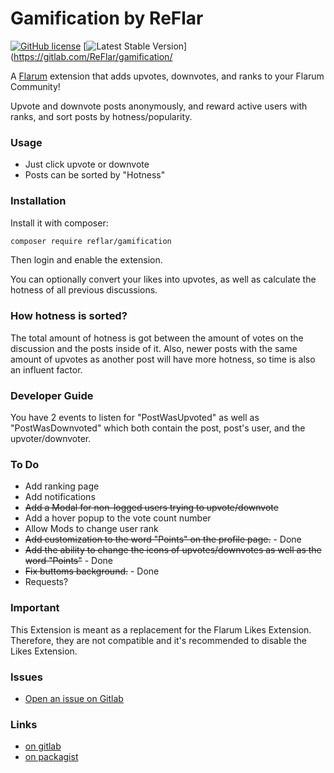 # Gamification by ReFlar

[![GitHub license](https://img.shields.io/badge/license-MIT-blue.svg)](https://gitlab.com/ReFlar/gamification/blob/master/LICENSE) [![Latest Stable Version](https://img.shields.io/packagist/v/reflar/gamification.svg)](https://gitlab.com/ReFlar/gamification/

A [Flarum](http://flarum.org) extension that adds upvotes, downvotes, and ranks to your Flarum Community!

Upvote and downvote posts anonymously, and reward active users with ranks, and sort posts by hotness/popularity.

### Usage

- Just click upvote or downvote
- Posts can be sorted by "Hotness"

### Installation

Install it with composer:

```bash
composer require reflar/gamification
```

Then login and enable the extension.

You can optionally convert your likes into upvotes, as well as calculate the hotness of all previous discussions.

### How hotness is sorted? 

The total amount of hotness is got between the amount of votes on the discussion and the posts inside of it. Also, newer posts with the same amount of upvotes as another post will have more hotness, so time is also an influent factor.

### Developer Guide

You have 2 events to listen for "PostWasUpvoted" as well as "PostWasDownvoted" which both contain the post, post's user, and the upvoter/downvoter.

### To Do

- Add ranking page
- Add notifications
- ~~Add a Modal for non-logged users trying to upvote/downvote~~
- Add a hover popup to the vote count number
- Allow Mods to change user rank
- ~~Add customization to the word "Points" on the profile page.~~ - Done
- ~~Add the ability to change the icons of upvotes/downvotes as well as the word "Points"~~ - Done
- ~~Fix buttoms background.~~ - Done
- Requests?

### Important

This Extension is meant as a replacement for the Flarum Likes Extension. Therefore, they are not compatible and it's recommended to disable the Likes Extension.

### Issues

- [Open an issue on Gitlab](https://gitlab.com/ReFlar/gamification/issues) 

### Links

- [on gitlab](https://gitlab.com/ReFlar/gamification)
- [on packagist](https://packagist.org/packages/ReFlar/gamification)
